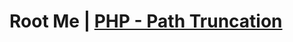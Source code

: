 <h1>Root Me | <a href ="https://www.root-me.org/fr/Challenges/Web-Serveur/PHP-Path-Truncation">PHP - Path Truncation</a></h1>
